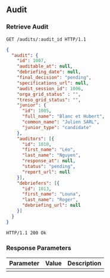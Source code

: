 ## Audit
### Retrieve Audit

```http
GET /audits/:audit_id HTTP/1.1
```

```json
{
  "audit": {
    "id": 1007,
    "auditable_at": null,
    "debriefing_date": null,
    "final_decision": "pending",
    "specifications_url": null,
    "audit_session_id": 1006,
    "orga_grid_status" : "",
    "treso_grid_status": "",
    "junior": {
      "id": 1005,
      "full_name": "Blanc et Hubert",
      "common_name": "Julien SARL",
      "junior_type": "candidate"
    },
    "auditors": [{
      "id": 1010,
      "first_name": "Léo",
      "last_name": "Nguyen",
      "response_at": null,
      "status": "pending",
      "report_url": null
    }],
    "debriefers": [{
      "id": 1013,
      "first_name": "Louna",
      "last_name": "Roger",
      "debriefing_url": null
    }]
  }
}
```

```http
HTTP/1.1 200 Ok
```

### Response Parameters

Parameter           |  Value | Description
------------------- | ------ | ------
          | |
